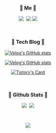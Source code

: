 <!--
**ImKunYoung/ImKunYoung** is a ✨ _special_ ✨ repository because its `README.md` (this file) appears on your GitHub profile.
-->

<h3 align="center"> 🐒 Me 🐒 </h3>
<p align="center">
  <a href="https://velog.io/@gun_123"><img src="https://img.shields.io/badge/Tech%20Blog-11B48A?style=flat-square&logo=Vimeo&logoColor=white&link=https://velog.io/@gun_123"/></a>&nbsp
  <a href="mailto:ur2kunyoung2@outlook.com"><img src="https://img.shields.io/badge/Microsoft Outlook-0078D4?style=flat-square&logo=Microsoft Outlook&logoColor=white&link=ur2kunyoung2@outlook.com"/></a>
  <a href="https://imkunyoung.tistory.com"><img src="https://img.shields.io/badge/Tistory-003366?style=flat-square&logo=Tistory&logoColor=white&link=https://imkunyoung.tistory.com"/></a>
</p>
<br>

<h3 align="center"> 📑 Tech Blog 📑 </h3>

<div align="center" style="text-align:center">

  [![Velog's GitHub stats](https://velog-readme-stats.vercel.app/api/list?name=gun_123)](https://velog.io/@gun_123) 
  <br>
  
[![Velog's GitHub stats](https://velog-readme-stats.vercel.app/api?name=gun_123)](https://velog-readme-stats.vercel.app/api/redirect?name=gun_123)
  <br>

[![Tistory's Card](https://github-readme-tistory-card.vercel.app/api?name=imkunyoung&theme=santorini)](https://imkunyoung.tistory.com/)
  <br>

<br>

<h3 align="center">🌴 Github Stats 🌴</h3>

<p align="center">
  <a href=""><img src="https://github-readme-stats-git-masterrstaa-rickstaa.vercel.app/api/top-langs/?username=ImKunYoung&layout=compact&langs_count=10"/></a>&nbsp
  <a href=""><img src="https://github-readme-stats-git-masterrstaa-rickstaa.vercel.app/api?username=ImKunYoung&count_private=true&show_icons=true"/></a>
</p>
<br>

<p align="center">
  <a href="https://hits.seeyoufarm.com"><img src="https://hits.seeyoufarm.com/api/count/incr/badge.svg?url=https%3A%2F%2Fgithub.com%2FImKunYoung&count_bg=%230F52D7&title_bg=%23000000&icon=github.svg&icon_color=%23E7E7E7&title=hits&edge_flat=false"/></a>
</p>

